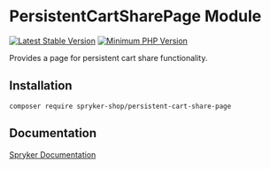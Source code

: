 # PersistentCartSharePage Module
[![Latest Stable Version](https://poser.pugx.org/spryker-shop/persistent-cart-share-page/v/stable.svg)](https://packagist.org/packages/spryker-shop/persistent-cart-share-page)
[![Minimum PHP Version](https://img.shields.io/badge/php-%3E%3D%208.2-8892BF.svg)](https://php.net/)

Provides a page for persistent cart share functionality.

## Installation

```
composer require spryker-shop/persistent-cart-share-page
```

## Documentation

[Spryker Documentation](https://docs.spryker.com)
